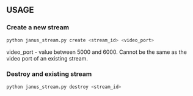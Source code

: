 ## USAGE

### Create a new stream
```bash 
python janus_stream.py create <stream_id> <video_port>
```

video_port - value between 5000 and 6000. Cannot be the same as the video port of an existing stream.

### Destroy and existing stream
```bash 
python janus_stream.py destroy <stream_id>
```
